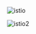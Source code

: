 ![istio](https://user-images.githubusercontent.com/61206375/206857158-0dd8c318-2169-40dc-9d76-b26fd7c48800.jpg)

![istio2](https://user-images.githubusercontent.com/61206375/206857286-5973d90d-e145-47f9-8be8-1c6cfe3903b0.jpg)
